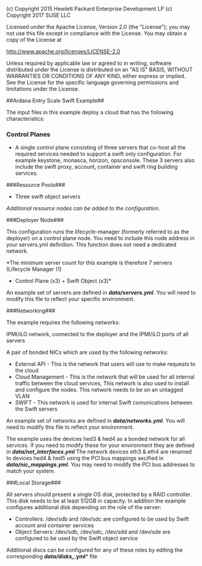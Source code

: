 
(c) Copyright 2015 Hewlett Packard Enterprise Development LP
(c) Copyright 2017 SUSE LLC

Licensed under the Apache License, Version 2.0 (the "License"); you may
not use this file except in compliance with the License. You may obtain
a copy of the License at

http://www.apache.org/licenses/LICENSE-2.0

Unless required by applicable law or agreed to in writing, software
distributed under the License is distributed on an "AS IS" BASIS, WITHOUT
WARRANTIES OR CONDITIONS OF ANY KIND, either express or implied. See the
License for the specific language governing permissions and limitations
under the License.


##Ardana Entry Scale Swift Example##

The input files in this example deploy a cloud that has the following characteristics:


### Control Planes ###

- A single control plane consisting of three servers that co-host all the required services
  needed to support a swift only configuration. For example keystone, monasca, horizon,
  opsconsole. These 3 servers also include the swift proxy, account, container and
  swift ring building services.

###Resource Pools###

- Three swift object servers


*Additional resource nodes can be added to the configuration.*


###Deployer Node###


This configuration runs the lifecycle-manager (formerly referred to as the deployer) on a
control plane node. You need to include this node address in your servers.yml definition.
This function does not need a dedicated network.

*The minimum server count for this example is therefore 7 servers (Lifecycle Manager (1)
+ Control Plane (x3) + Swift Object (x3)*

An example set of servers are defined in ***data/servers.yml***. You will need to modify
this file to reflect your specific environment.


###Networking###

The example requires the following networks:

IPMI/iLO network, connected to the deployer and the IPMI/iLO ports of all servers

A pair of bonded NICs which are used by the following networks:

- External API - This is the network that users will use to make requests to the cloud
- Cloud Management - This is the network that will be used for all internal traffic
  between the cloud services, This network is also used to install and configure the nodes.
  This network needs to be on an untagged VLAN
- SWIFT - This network is used for internal Swift comunications between the Swift servers

An example set of networks are defined in ***data/networks.yml***. You will need to
modify this file to reflect your environment.

The example uses the devices hed3 & hed4 as a bonded network for all services.
If you need to modify these for your environment they are defined in
***data/net_interfaces.yml*** The network devices eth3 & eth4 are renamed to devices
hed4 & hed5 using the PCI bus mappings secified in  ***data/nic_mappings.yml***.
You may need to modify the PCI bus addresses to match your system.

###Local Storage###

All servers should present a single OS disk, protected by a RAID controller. This
disk needs to be at least 512GB in capacity. In addition the example configures
additional disk depending on the role of the server:

- Controllers:  /dev/sdb and /dev/sdc are configured to be used by Swift account
  and container services
- Object Servers:  /dev/sdb, /dev/sdc, /dev/sdd and /dev/sde are configured to be
  used by the Swift object service

Additional discs can be configured for any of these roles by editing the corresponding
***data/disks_*.yml*** file

